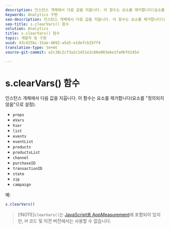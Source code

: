 ```yaml
---
description: 인스턴스 개체에서 다음 값을 지웁니다. 이 함수는 요소를 제거합니다(요소를 "정의되지 않음"으로 설정).
keywords: Analytics 구현
seo-description: 인스턴스 개체에서 다음 값을 지웁니다. 이 함수는 요소를 제거합니다(요소를 "정의되지 않음"으로 설정).
seo-title: s.clearVars() 함수
solution: Analytics
title: s.clearVars() 함수
topic: 개발자 및 구현
uuid: 43c425bc-15ae-4892-a5a5-e1defcb25ff4
translation-type: tm+mt
source-git-commit: a2c38c2cf3a2c1451e2c60e003ebe1fa9bfd145d

---
```



# s.clearVars() 함수

인스턴스 개체에서 다음 값을 지웁니다. 이 함수는 요소를 제거합니다(요소를 "정의되지 않음"으로 설정).

* `props`
* `eVars`
* `hier`
* `list`
* `events`
* `eventList`
* `products`
* `productsList`
* `channel`
* `purchaseID`
* `transactionID`
* `state`
* `zip`
* `campaign`

예:

```js
s.clearVars()
```

> [!NOTE]`clearVars()`는 [JavaScript용 AppMeasurement](../../implement/js-implementation/c-appmeasurement-js/appmeasure-mjs.md#concept_F3957D7093A94216BD79F35CFC1557E8)에 포함되어 있지만, H 코드 및 이전 버전에서는 사용할 수 없습니다.

